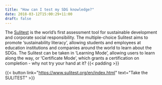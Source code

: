 ```yaml
---
title: "How can I test my SDG knowledge?"
date: 2018-03-12T15:00:29+11:00
draft: false
---
```



The [Sulitest](https://www.sulitest.org/en/index.html) is the world’s first assessment tool for sustainable development and corporate social responsibility. The multiple-choice Sulitest aims to promote ‘sustainability literacy’, allowing students and employees at education institutions and companies around the world to learn about the SDGs. The Sulitest can be taken in ‘Learning Mode’, allowing users to learn along the way, or ‘Certificate Mode’, which grants a certification on completion - why not try your hand at it? 
 {{< padding >}}
 
{{< button link="https://www.sulitest.org/en/index.html" text="Take the SULITEST" >}}
